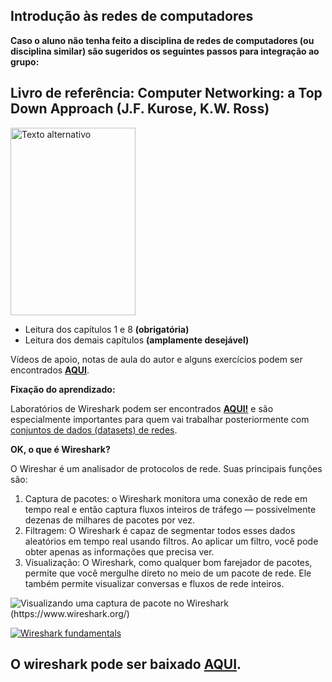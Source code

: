 
## Introdução às redes de computadores

**Caso o aluno não tenha feito a disciplina de redes de computadores (ou disciplina similar) são sugeridos os seguintes passos para integração ao grupo:**

## Livro de referência: Computer Networking: a Top Down Approach (J.F. Kurose, K.W. Ross)



<img src="https://github.com/fernandonakayama/guia_iniciacao_cientifica/blob/main/redes/computer_networks.jpg" alt="Texto alternativo" width="200" height="300">

 - Leitura dos capítulos 1 e 8 **(obrigatória)**
 - Leitura dos demais capítulos **(amplamente desejável)**
 
 Vídeos de apoio, notas de aula do autor e alguns exercícios podem ser encontrados [**AQUI**](https://gaia.cs.umass.edu/kurose_ross/online_lectures.htm).
    
**Fixação do aprendizado:**

Laboratórios de Wireshark podem ser encontrados **[AQUI!](https://gaia.cs.umass.edu/kurose_ross/wireshark.php)** e são especialmente importantes para quem vai trabalhar posteriormente com [conjuntos de dados (datasets) de redes](https://github.com/fernandonakayama/guia_iniciacao_cientifica/tree/main/trafego_rede).

**OK, o que é Wireshark?**

O Wireshar é um analisador de protocolos de rede. Suas principais funções são:

 1. Captura de pacotes: o Wireshark monitora uma conexão de rede em tempo real e então captura fluxos inteiros de tráfego — possivelmente dezenas de milhares de pacotes por vez. 
 2. Filtragem: O Wireshark é capaz de segmentar todos esses dados aleatórios em tempo real usando filtros. Ao aplicar um filtro, você pode obter apenas as informações que precisa ver. 
 3. Visualização: O Wireshark, como qualquer bom farejador de pacotes, permite que você mergulhe direto
    no meio de um pacote de rede. Ele também permite visualizar conversas e fluxos de rede inteiros.
    
![Visualizando uma captura de pacote no Wireshark (https://www.wireshark.org/)](https://github.com/fernandonakayama/guia_iniciacao_cientifica/blob/main/redes/packet-capture-in-wireshark.jpg)




[![Wireshark fundamentals](https://github.com/fernandonakayama/guia_iniciacao_cientifica/blob/main/redes/wireshark_video.jpg)](https://youtu.be/OU-A2EmVrKQ?si=hR9WdTLUBgNPpQrR "Wireshark fundamentals")

## **O wireshark pode ser baixado [AQUI](https://www.wireshark.org/download.html).**
